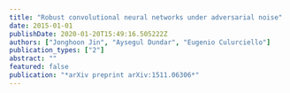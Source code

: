 ```yaml
---
title: "Robust convolutional neural networks under adversarial noise"
date: 2015-01-01
publishDate: 2020-01-20T15:49:16.505222Z
authors: ["Jonghoon Jin", "Aysegul Dundar", "Eugenio Culurciello"]
publication_types: ["2"]
abstract: ""
featured: false
publication: "*arXiv preprint arXiv:1511.06306*"
---
```


